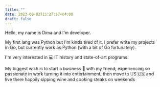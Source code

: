```yaml
---
title: ""
date: 2023-09-02T15:27:57+04:00
draft: false
---
```


Hello, my name is Dima and I'm developer.

My first lang was Python but I'm kinda tired of it. I prefer write my projects in Go, but currently work as Python (with a bit of Go fortunately).

I'm very interested in 💻 IT history and state-of-art programs.

My biggest wish is to start a business 💸 with my friend, experiencing so passionate in work turning it into entertainment, then move to US 🇺🇸 and live there happily sipping wine and cooking steaks on weekends